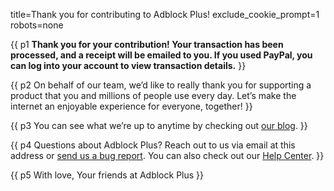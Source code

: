 title=Thank you for contributing to Adblock Plus!
exclude_cookie_prompt=1
robots=none


{{ p1 <strong>Thank you for your contribution! Your transaction has been processed, and a receipt will be emailed to you. If you used PayPal, you can log into your account to view transaction details.</strong> }}

{{ p2 On behalf of our team, we’d like to really thank you for supporting a product that you and millions of people use every day. Let’s make the internet an enjoyable experience for everyone, together! }}

{{ p3 You can see what we’re up to anytime by checking out [our blog](https://adblockplus.org/blog). }}

{{ p4 Questions about Adblock Plus? Reach out to us via email at <a data-mask='{"href": "bWFpbHRvOmRvbmF0aW9uc0BhZGJsb2NrcGx1cy5vcmc=", "textContent": "ZG9uYXRpb25zQGFkYmxvY2twbHVzLm9yZw=="}'>this address</a> or [send us a bug report](https://adblockplus.org/bugs#reporting). You can also check out our [Help Center](https://help.eyeo.com/). }}

<footer markdown=1>
  {{ p5 With love, <span class="block">Your friends at Adblock Plus</span> }}
</footer>

<script src="/js/address-masking.js"></script>
